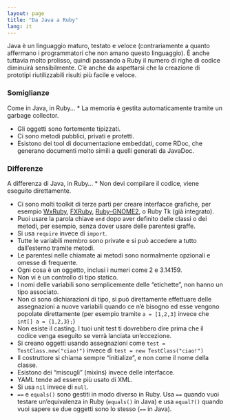 ```yaml
---
layout: page
title: "Da Java a Ruby"
lang: it
---
```


Java è un linguaggio maturo, testato e veloce (contrariamente a quanto
affermano i programmatori che non amano questo linguaggio). È anche
tuttavia molto prolisso, quindi passando a Ruby il numero di righe di
codice diminuirà sensibilmente. C’è anche da aspettarsi che la creazione
di prototipi riutilizzabili risulti più facile e veloce.

### Somiglianze

 Come in Java, in Ruby… * La memoria è gestita automaticamente tramite un garbage collector.
* Gli oggetti sono fortemente tipizzati.
* Ci sono metodi pubblici, privati e protetti.
* Esistono dei tool di documentazione embeddati, come RDoc, che generano
  documenti molto simili a quelli generati da JavaDoc.

### Differenze

 A differenza di Java, in Ruby… * Non devi compilare il codice, viene eseguito direttamente.
* Ci sono molti toolkit di terze parti per creare interfacce grafiche,
  per esempio [WxRuby][1], [FXRuby][2], [Ruby-GNOME2][3], o Ruby Tk (già
  integrato).
* Puoi usare la parola chiave `end` dopo aver definito delle classi o
  dei metodi, per esempio, senza dover usare delle parentesi graffe.
* Si usa `require` invece di `import`.
* Tutte le variabili membro sono private e si può accedere a tutto
  dall’esterno tramite metodi.
* Le parentesi nelle chiamate ai metodi sono normalmente opzionali e
  omesse di frequente.
* Ogni cosa è un oggetto, inclusi i numeri come 2 e 3.14159.
* Non vi è un controllo di tipo statico.
* I nomi delle variabili sono semplicemente delle “etichette”, non hanno
  un tipo associato.
* Non ci sono dichiarazioni di tipo, si può direttamente effettuare
  delle assegnazioni a nuove variabili quando ce n’è bisogno ed esse
  vengono popolate direttamente (per esempio tramite `a = [1,2,3]`
  invece che `int[] a = {1,2,3};`)
* Non esiste il casting. I tuoi unit test ti dovrebbero dire prima che
  il codice venga eseguito se verrà lanciata un’eccezione.
* Si creano oggetti usando assegnazioni come `test =
  TestClass.new("ciao!")` invece di `test = new TestClass("ciao!")`
* Il costruttore si chiama sempre “initialize”, e non come il nome della
  classe.
* Esistono dei “miscugli” (mixins) invece delle interfacce.
* YAML tende ad essere più usato di XML.
* Si usa `nil` invece di `null`.
* `==` e `equals()` sono gestiti in modo diverso in Ruby. Usa `==`
  quando vuoi testare un’equivalenza in Ruby (`equals()` in Java) e usa
  `equal?()` quando vuoi sapere se due oggetti sono lo stesso (`==` in
  Java).



[1]: http://wxruby.rubyforge.org/wiki/wiki.pl 
[2]: http://www.fxruby.org/ 
[3]: http://ruby-gnome2.sourceforge.jp/ 
